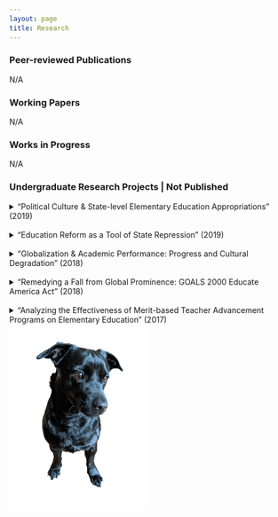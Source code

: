 ```yaml
---
layout: page
title: Research
---
```


<div class="text-left">
  <h3>Peer-reviewed Publications</h3>
  <p>N/A</p>
  
  <h3>Working Papers</h3>
  <p>N/A</p>
  
  <h3>Works in Progress</h3>
  <p>N/A</p>
  
  <h3>Undergraduate Research Projects | Not Published</h3>
  
<details>
  <summary>
    “Political Culture & State-level Elementary Education Appropriations” (2019)
  </summary>
  <p>
    Utilized Elazar’s political culture typology, Heck’s applied political culture framework on higher education appropriations, and Wirt’s study on legislator response to political culture to explore the link between a state legislature’s dominant political culture and elementary education appropriations
  </p>
  </details>
<br>
  <details> 
  <summary>
    “Education Reform as a Tool of State Repression” (2019)
  </summary>
  <p>
   Utilized Finkel and Davenport’s characterizations of state repression to conduct a case study on Canada’s use of education reform as a tool of state repression to subjugate the aboriginal population into residential schools via The Indian Act of 1876
  </p>
</details>
 <br>
<details>
  <summary>
   “Globalization & Academic Performance: Progress and Cultural Degradation” (2018)
  </summary>
  <p>
    Utilized OLS regression analysis on the KOF Globalization Index and the Programme for International Student Assessment (PISA) data to explore the link between globalization and academic performance
  </p>
  </details>
<br>
<details>
  <summary>
    “Remedying a Fall from Global Prominence: GOALS 2000 Educate America Act”	(2018)
  </summary>
  <p>
    Utilized John Kingdon's Policy Streams Model and Graham Allison's Governmental Politics Model to study the formulation and implementation of the GOALS 2000: Educate America Act
  </p>
  </details>
<br>
  <details>
  <summary>
    “Analyzing the Effectiveness of Merit-based Teacher Advancement Programs on Elementary Education”	(2017)
  </summary>
  <p>
    Utilized OLS regression analysis on state-level standardized testing data and government-funded teacher advancement programs to explore the link between merit pay and academic performance
  </p>
  </details>
  
</div>
  <img src="assets/img/orion_my_dog_gif.gif" alt="dog" style="width:50%">

